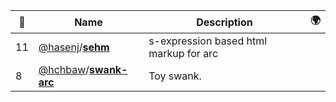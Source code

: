 |:star2: | Name | Description | 🌍|
|---|---|---|---|
|11|[@hasenj](https://github.com/hasenj)/[**sehm**](https://github.com/hasenj/sehm)|s-expression based html markup for arc||
|8|[@hchbaw](https://github.com/hchbaw)/[**swank-arc**](https://github.com/hchbaw/swank-arc)|Toy swank.||

